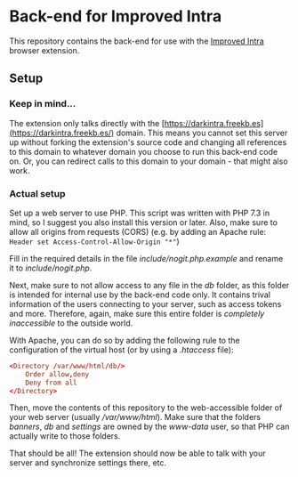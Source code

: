 # Back-end for Improved Intra
This repository contains the back-end for use with the [Improved Intra](https://github.com/FreekBes/improved_intra) browser extension.


## Setup
### Keep in mind...
The extension only talks directly with the [https://darkintra.freekb.es](https://darkintra.freekb.es/) domain. This means you cannot set this server up without forking the extension's source code and changing all references to this domain to whatever domain you choose to run this back-end code on. Or, you can redirect calls to this domain to your domain - that might also work.


### Actual setup
Set up a web server to use PHP. This script was written with PHP 7.3 in mind, so I suggest you also install this version or later. Also, make sure to allow all origins from requests (CORS) (e.g. by adding an Apache rule: `Header set Access-Control-Allow-Origin "*"`)

Fill in the required details in the file *include/nogit.php.example* and rename it to *include/nogit.php*.

Next, make sure to not allow access to any file in the *db* folder, as this folder is intended for internal use by the back-end code only. It contains trival information of the users connecting to your server, such as access tokens and more. Therefore, again, make sure this entire folder is *completely inaccessible* to the outside world.

With Apache, you can do so by adding the following rule to the configuration of the virtual host (or by using a *.htaccess* file):
```conf
<Directory /var/www/html/db/>
	Order allow,deny
	Deny from all
</Directory>
```

Then, move the contents of this repository to the web-accessible folder of your web server (usually */var/www/html*). Make sure that the folders *banners*, *db* and *settings* are owned by the *www-data* user, so that PHP can actually write to those folders.

That should be all! The extension should now be able to talk with your server and synchronize settings there, etc.
